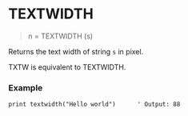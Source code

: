 # TEXTWIDTH

> n = TEXTWIDTH (s)

Returns the text width of string `s` in pixel. 

TXTW is equivalent to TEXTWIDTH.

### Example

```
print textwidth("Hello world")      ' Output: 88
```


